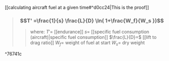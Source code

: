 [[calculating aircraft fuel at a given time#^d0cc24|This is the proof]]
> ### $$T' =\frac{1}{s} \frac{L}{D}  \ln( 1+\frac{W_f}{W_s })$$ 
>> where:
>> $T'=$ [[endurance]]
>> $s=$ [[specific fuel consumption (aircraft)|specific fuel consumption]]
>> $\frac{L}{D}=$ [[lift to drag ratio]]
>> $W_f=$ weight of fuel at start
>> $W_s=$ dry weight

^76741c
